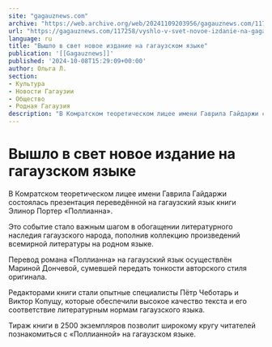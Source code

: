 ```yaml
---
site: "gagauznews.com"
archive: "https://web.archive.org/web/20241109203956/gagauznews.com/117258/vyshlo-v-svet-novoe-izdanie-na-gagauzskom-yazyke.html"
url: "https://gagauznews.com/117258/vyshlo-v-svet-novoe-izdanie-na-gagauzskom-yazyke.html"
language: ru
title: "Вышло в свет новое издание на гагаузском языке"
publication: '[[Gagauznews]]'
published: '2024-10-08T15:29:09+00:00'
author: Ольга Л.
section:
- Культура
- Новости Гагаузии
- Общество
- Родная Гагаузия
description: "В Комратском теоретическом лицее имени Гаврила Гайдаржи состоялась презентация переведённой на гагаузский язык книги Элинор Портер «Поллианна». Это событие стало важным шагом в обогащении литературного наследия гагаузского народа, пополнив коллекцию произведений всемирной литературы на родном языке. Перевод романа «Поллианна» на гагаузский язык осуществлён Мариной Дончевой, сумевшей передать тонкости авторского стиля оригинала. Редакторами книги стали опытные специалисты Пётр Чеботарь и Виктор Копущу, которые обеспечили высокое качество текста и его соответствие литературным нормам гагаузского языка. Тираж книги в 2500 экземпляров позволит широкому кругу читателей познакомиться с «Поллианной» на гагаузском языке."
---
```


# Вышло в свет новое издание на гагаузском языке

В Комратском теоретическом лицее имени Гаврила Гайдаржи состоялась презентация переведённой на гагаузский язык книги Элинор Портер «Поллианна».

Это событие стало важным шагом в обогащении литературного наследия гагаузского народа, пополнив коллекцию произведений всемирной литературы на родном языке.

Перевод романа «Поллианна» на гагаузский язык осуществлён Мариной Дончевой, сумевшей передать тонкости авторского стиля оригинала.

Редакторами книги стали опытные специалисты Пётр Чеботарь и Виктор Копущу, которые обеспечили высокое качество текста и его соответствие литературным нормам гагаузского языка.

Тираж книги в 2500 экземпляров позволит широкому кругу читателей познакомиться с «Поллианной» на гагаузском языке.